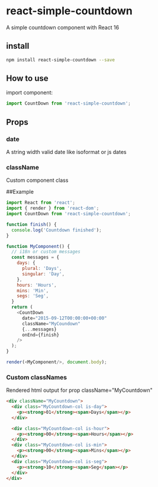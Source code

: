 # react-simple-countdown
A simple countdown component with React 16


## install

```bash
npm install react-simple-countdown --save
```
## How to use

import component:
```javascript
import CountDown from 'react-simple-countdown';
```

## Props
### date
A string width valid date like isoformat or js dates
### className
Custom component class

##Example
``` javascript
import React from 'react';
import { render } from 'react-dom';
import CountDown from 'react-simple-countdown';

function finish() {
  console.log('Countdown finished');
}

function MyComponent() {
  // i18n or custom messages
  const messages = {
    days: {
      plural: 'Days',
      singular: 'Day',
    },
    hours: 'Hours',
    mins: 'Min',
    segs: 'Seg',
  }
  return (
    <CountDown
      date="2015-09-12T00:00:00+00:00"
      className="MyCoundown"
      {...messages}
      onEnd={finish}
    />
  );
}

render(<MyComponent/>, document.body);
```


### Custom classNames
Rendered html output for prop className="MyCountdown"

``` html
<div className="MyCountdown">
  <div class="MyCountdown-col is-day">
    <p><strong>01</strong><span>Days</span></p>
  </div>

  <div class="MyCountdown-col is-hour">
    <p><strong>00</strong><span>Hours</span></p>
  </div>
  <div class="MyCountdown-col is-min">
    <p><strong>00</strong><span>Mins</span></p>
  </div>
  <div class="MyCountdown-col is-seg">
    <p><strong>10</strong><span>Seg</span></p>
  </div>
</div>
```
